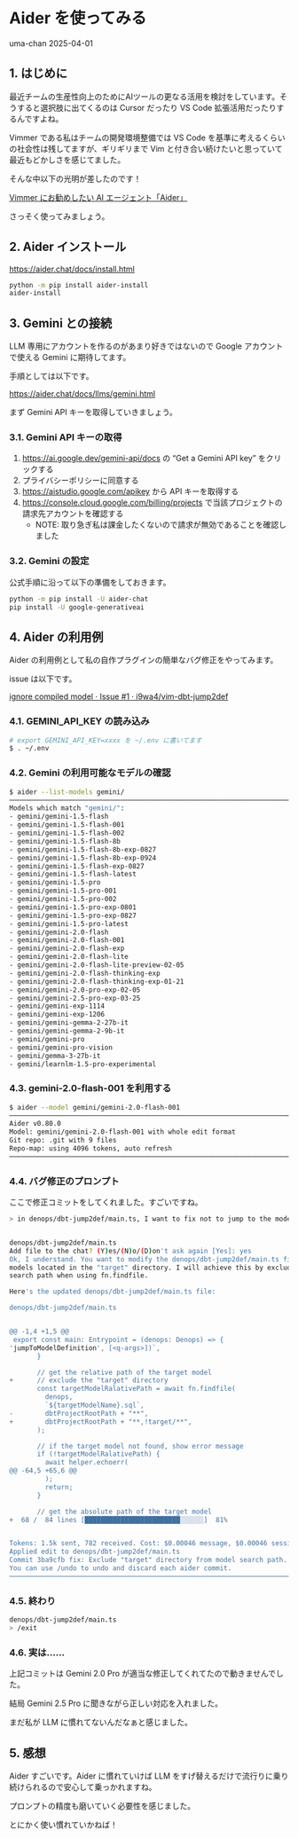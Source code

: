 # Aider を使ってみる
uma-chan
2025-04-01

## 1. はじめに

最近チームの生産性向上のためにAIツールの更なる活用を検討をしています。そうすると選択肢に出てくるのは
Cursor だったり VS Code 拡張活用だったりするんですよね。

Vimmer である私はチームの開発環境整備では VS Code
を基準に考えるくらいの社会性は残してますが、ギリギリまで Vim
と付き合い続けたいと思っていて最近もどかしさを感じてました。

そんな中以下の光明が差したのです！

[Vimmer にお勧めしたい AI
エージェント「Aider」](https://zenn.dev/acro5piano/articles/1d900a93c608e1)

さっそく使ってみましょう。

## 2. Aider インストール

<https://aider.chat/docs/install.html>

``` sh
python -m pip install aider-install
aider-install
```

## 3. Gemini との接続

LLM 専用にアカウントを作るのがあまり好きではないので Google
アカウントで使える Gemini に期待してます。

手順としては以下です。

<https://aider.chat/docs/llms/gemini.html>

まず Gemini API キーを取得していきましょう。

### 3.1. Gemini API キーの取得

1.  <https://ai.google.dev/gemini-api/docs> の “Get a Gemini API key”
    をクリックする
2.  プライバシーポリシーに同意する
3.  <https://aistudio.google.com/apikey> から API キーを取得する
4.  <https://console.cloud.google.com/billing/projects>
    で当該プロジェクトの請求先アカウントを確認する
    - NOTE:
      取り急ぎ私は課金したくないので請求が無効であることを確認しました

### 3.2. Gemini の設定

公式手順に沿って以下の準備をしておきます。

``` sh
python -m pip install -U aider-chat
pip install -U google-generativeai
```

## 4. Aider の利用例

Aider の利用例として私の自作プラグインの簡単なバグ修正をやってみます。

issue は以下です。

[ignore compiled model · Issue \#1 ·
i9wa4/vim-dbt-jump2def](https://github.com/i9wa4/vim-dbt-jump2def/issues/1)

### 4.1. GEMINI_API_KEY の読み込み

``` sh
# export GEMINI_API_KEY=xxxx を ~/.env に書いてます
$ . ~/.env
```

### 4.2. Gemini の利用可能なモデルの確認

``` sh
$ aider --list-models gemini/
──────────────────────────────────────────────────────────────────────────────────────────────────────────
Models which match "gemini/":
- gemini/gemini-1.5-flash
- gemini/gemini-1.5-flash-001
- gemini/gemini-1.5-flash-002
- gemini/gemini-1.5-flash-8b
- gemini/gemini-1.5-flash-8b-exp-0827
- gemini/gemini-1.5-flash-8b-exp-0924
- gemini/gemini-1.5-flash-exp-0827
- gemini/gemini-1.5-flash-latest
- gemini/gemini-1.5-pro
- gemini/gemini-1.5-pro-001
- gemini/gemini-1.5-pro-002
- gemini/gemini-1.5-pro-exp-0801
- gemini/gemini-1.5-pro-exp-0827
- gemini/gemini-1.5-pro-latest
- gemini/gemini-2.0-flash
- gemini/gemini-2.0-flash-001
- gemini/gemini-2.0-flash-exp
- gemini/gemini-2.0-flash-lite
- gemini/gemini-2.0-flash-lite-preview-02-05
- gemini/gemini-2.0-flash-thinking-exp
- gemini/gemini-2.0-flash-thinking-exp-01-21
- gemini/gemini-2.0-pro-exp-02-05
- gemini/gemini-2.5-pro-exp-03-25
- gemini/gemini-exp-1114
- gemini/gemini-exp-1206
- gemini/gemini-gemma-2-27b-it
- gemini/gemini-gemma-2-9b-it
- gemini/gemini-pro
- gemini/gemini-pro-vision
- gemini/gemma-3-27b-it
- gemini/learnlm-1.5-pro-experimental
```

### 4.3. gemini-2.0-flash-001 を利用する

``` sh
$ aider --model gemini/gemini-2.0-flash-001
──────────────────────────────────────────────────────────────────────────────────────────────────────────
Aider v0.80.0
Model: gemini/gemini-2.0-flash-001 with whole edit format
Git repo: .git with 9 files
Repo-map: using 4096 tokens, auto refresh
──────────────────────────────────────────────────────────────────────────────────────────────────────────
```

### 4.4. バグ修正のプロンプト

ここで修正コミットをしてくれました。すごいですね。

``` sh
> in denops/dbt-jump2def/main.ts, I want to fix not to jump to the model in "target" directory.


denops/dbt-jump2def/main.ts
Add file to the chat? (Y)es/(N)o/(D)on't ask again [Yes]: yes
Ok, I understand. You want to modify the denops/dbt-jump2def/main.ts file so that it doesn't jump to
models located in the "target" directory. I will achieve this by excluding the "target" directory from the
search path when using fn.findfile.

Here's the updated denops/dbt-jump2def/main.ts file:

denops/dbt-jump2def/main.ts


@@ -1,4 +1,5 @@
 export const main: Entrypoint = (denops: Denops) => {
'jumpToModelDefinition', [<q-args>])`,
       }

       // get the relative path of the target model
+      // exclude the "target" directory
       const targetModelRalativePath = await fn.findfile(
         denops,
         `${targetModelName}.sql`,
-        dbtProjectRootPath + "**",
+        dbtProjectRootPath + "**,!target/**",
       );

       // if the target model not found, show error message
       if (!targetModelRalativePath) {
         await helper.echoerr(
@@ -64,5 +65,6 @@
         );
         return;
       }

       // get the absolute path of the target model
+  68 /  84 lines [████████████████████████░░░░░░]  81%


Tokens: 1.5k sent, 782 received. Cost: $0.00046 message, $0.00046 session.
Applied edit to denops/dbt-jump2def/main.ts
Commit 3ba9cfb fix: Exclude "target" directory from model search path.
You can use /undo to undo and discard each aider commit.
──────────────────────────────────────────────────────────────────────────────────────────────────────────
```

### 4.5. 終わり

``` sh
denops/dbt-jump2def/main.ts
> /exit
```

### 4.6. 実は……

上記コミットは Gemini 2.0 Pro
が適当な修正してくれてたので動きませんでした。

結局 Gemini 2.5 Pro に聞きながら正しい対応を入れました。

まだ私が LLM に慣れてないんだなぁと感じました。

## 5. 感想

Aider すごいです。Aider に慣れていけば LLM
をすげ替えるだけで流行りに乗り続けられるので安心して乗っかれますね。

プロンプトの精度も磨いていく必要性を感じました。

とにかく使い慣れていかねば！
